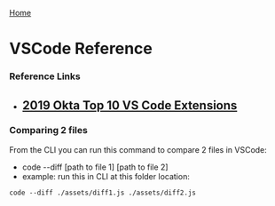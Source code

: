 [Home](../)

# VSCode Reference

### Reference Links

- [2019 Okta Top 10 VS Code Extensions](https://developer.okta.com/blog/2019/05/08/top-vs-code-extensions-for-nodejs-developers)
  -

### Comparing 2 files

From the CLI you can run this command to compare 2 files in VSCode:

- code --diff [path to file 1] [path to file 2]
- example: run this in CLI at this folder location:

```
code --diff ./assets/diff1.js ./assets/diff2.js
```
